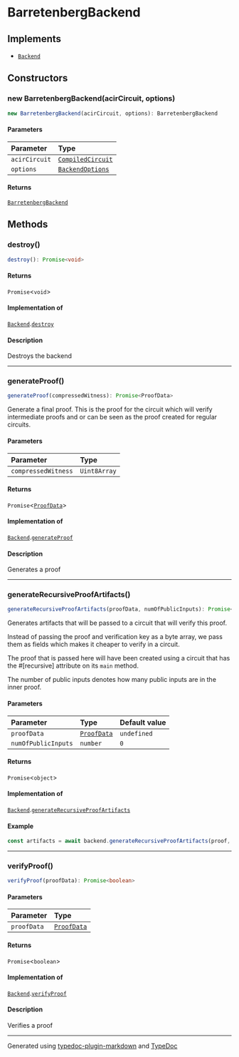 # BarretenbergBackend

## Implements

- [`Backend`](../interfaces/Backend.md)

## Constructors

### new BarretenbergBackend(acirCircuit, options)

```ts
new BarretenbergBackend(acirCircuit, options): BarretenbergBackend
```

#### Parameters

| Parameter | Type |
| :------ | :------ |
| `acirCircuit` | [`CompiledCircuit`](../type-aliases/CompiledCircuit.md) |
| `options` | [`BackendOptions`](../type-aliases/BackendOptions.md) |

#### Returns

[`BarretenbergBackend`](BarretenbergBackend.md)

## Methods

### destroy()

```ts
destroy(): Promise<void>
```

#### Returns

`Promise`\<`void`\>

#### Implementation of

[`Backend`](../interfaces/Backend.md).[`destroy`](../interfaces/Backend.md#destroy)

#### Description

Destroys the backend

***

### generateProof()

```ts
generateProof(compressedWitness): Promise<ProofData>
```

Generate a final proof. This is the proof for the circuit which will verify
intermediate proofs and or can be seen as the proof created for regular circuits.

#### Parameters

| Parameter | Type |
| :------ | :------ |
| `compressedWitness` | `Uint8Array` |

#### Returns

`Promise`\<[`ProofData`](../type-aliases/ProofData.md)\>

#### Implementation of

[`Backend`](../interfaces/Backend.md).[`generateProof`](../interfaces/Backend.md#generateproof)

#### Description

Generates a proof

***

### generateRecursiveProofArtifacts()

```ts
generateRecursiveProofArtifacts(proofData, numOfPublicInputs): Promise<object>
```

Generates artifacts that will be passed to a circuit that will verify this proof.

Instead of passing the proof and verification key as a byte array, we pass them
as fields which makes it cheaper to verify in a circuit.

The proof that is passed here will have been created using a circuit
that has the #[recursive] attribute on its `main` method.

The number of public inputs denotes how many public inputs are in the inner proof.

#### Parameters

| Parameter | Type | Default value |
| :------ | :------ | :------ |
| `proofData` | [`ProofData`](../type-aliases/ProofData.md) | `undefined` |
| `numOfPublicInputs` | `number` | `0` |

#### Returns

`Promise`\<`object`\>

#### Implementation of

[`Backend`](../interfaces/Backend.md).[`generateRecursiveProofArtifacts`](../interfaces/Backend.md#generaterecursiveproofartifacts)

#### Example

```typescript
const artifacts = await backend.generateRecursiveProofArtifacts(proof, numOfPublicInputs);
```

***

### verifyProof()

```ts
verifyProof(proofData): Promise<boolean>
```

#### Parameters

| Parameter | Type |
| :------ | :------ |
| `proofData` | [`ProofData`](../type-aliases/ProofData.md) |

#### Returns

`Promise`\<`boolean`\>

#### Implementation of

[`Backend`](../interfaces/Backend.md).[`verifyProof`](../interfaces/Backend.md#verifyproof)

#### Description

Verifies a proof

***

Generated using [typedoc-plugin-markdown](https://www.npmjs.com/package/typedoc-plugin-markdown) and [TypeDoc](https://typedoc.org/)
